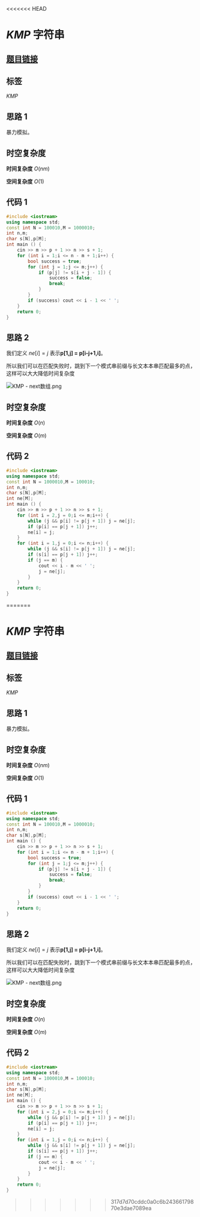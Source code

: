 <<<<<<< HEAD
# $KMP$ 字符串
## [题目链接](https://www.acwing.com/problem/content/833/)
## 标签
$KMP$
## 思路 $1$
暴力模拟。
## 时空复杂度
**时间复杂度** $O(nm)$

**空间复杂度** $O(1)$
## 代码 $1$
```cpp
#include <iostream>
using namespace std;
const int N = 100010,M = 1000010;
int n,m;
char s[N],p[M];
int main () {
    cin >> m >> p + 1 >> n >> s + 1;
    for (int i = 1;i <= n - m + 1;i++) {
        bool success = true;
        for (int j = 1;j <= m;j++) {
            if (p[j] != s[i + j - 1]) {
                success = false;
                break;
            }
        }
        if (success) cout << i - 1 << ' ';
    }
    return 0;
}
```
## 思路 $2$
我们定义 $ne[i]=j$ 表示**p[1,j] = p[i-j+1,i]**。

所以我们可以在匹配失败时，跳到下一个模式串前缀与长文本本串匹配最多的点，这样可以大大降低时间复杂度

![KMP - next数组.png](https://cdn.acwing.com/media/article/image/2022/08/11/109870_3f6cd68519-KMP---next数组.png) 
## 时空复杂度
**时间复杂度** $O(n)$

**空间复杂度** $O(m)$
## 代码 $2$
```cpp
#include <iostream>
using namespace std;
const int N = 1000010,M = 100010;
int n,m;
char s[N],p[M];
int ne[M];
int main () {
    cin >> m >> p + 1 >> n >> s + 1;
    for (int i = 2,j = 0;i <= m;i++) {
        while (j && p[i] != p[j + 1]) j = ne[j];
        if (p[i] == p[j + 1]) j++;
        ne[i] = j;
    }
    for (int i = 1,j = 0;i <= n;i++) {
        while (j && s[i] != p[j + 1]) j = ne[j];
        if (s[i] == p[j + 1]) j++;
        if (j == m) {
            cout << i - m << ' ';
            j = ne[j];
        }
    }
    return 0;
}
```
=======
# $KMP$ 字符串
## [题目链接](https://www.acwing.com/problem/content/833/)
## 标签
$KMP$
## 思路 $1$
暴力模拟。
## 时空复杂度
**时间复杂度** $O(nm)$

**空间复杂度** $O(1)$
## 代码 $1$
```cpp
#include <iostream>
using namespace std;
const int N = 100010,M = 1000010;
int n,m;
char s[N],p[M];
int main () {
    cin >> m >> p + 1 >> n >> s + 1;
    for (int i = 1;i <= n - m + 1;i++) {
        bool success = true;
        for (int j = 1;j <= m;j++) {
            if (p[j] != s[i + j - 1]) {
                success = false;
                break;
            }
        }
        if (success) cout << i - 1 << ' ';
    }
    return 0;
}
```
## 思路 $2$
我们定义 $ne[i]=j$ 表示**p[1,j] = p[i-j+1,i]**。

所以我们可以在匹配失败时，跳到下一个模式串前缀与长文本本串匹配最多的点，这样可以大大降低时间复杂度

![KMP - next数组.png](https://cdn.acwing.com/media/article/image/2022/08/11/109870_3f6cd68519-KMP---next数组.png) 
## 时空复杂度
**时间复杂度** $O(n)$

**空间复杂度** $O(m)$
## 代码 $2$
```cpp
#include <iostream>
using namespace std;
const int N = 1000010,M = 100010;
int n,m;
char s[N],p[M];
int ne[M];
int main () {
    cin >> m >> p + 1 >> n >> s + 1;
    for (int i = 2,j = 0;i <= m;i++) {
        while (j && p[i] != p[j + 1]) j = ne[j];
        if (p[i] == p[j + 1]) j++;
        ne[i] = j;
    }
    for (int i = 1,j = 0;i <= n;i++) {
        while (j && s[i] != p[j + 1]) j = ne[j];
        if (s[i] == p[j + 1]) j++;
        if (j == m) {
            cout << i - m << ' ';
            j = ne[j];
        }
    }
    return 0;
}
```
>>>>>>> 317d7d70cddc0a0c6b24366179870e3dae7089ea
